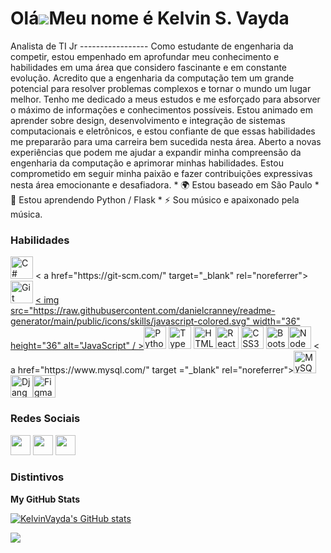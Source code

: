 Olá![](https://user-images.githubusercontent.com/18350557/176309783-0785949b-9127-417c-8b55-ab5a4333674e.gif)Meu nome é Kelvin S. Vayda 
=========================================================================================================================================== 
Analista de TI Jr -----------------
Como estudante de engenharia da competir, estou empenhado em aprofundar meu conhecimento e habilidades em uma área que considero fascinante e em constante evolução. Acredito que a engenharia da computação tem um grande potencial para resolver problemas complexos e tornar o mundo um lugar melhor. Tenho me dedicado a meus estudos e me esforçado para absorver o máximo de informações e conhecimentos possíveis. Estou animado em aprender sobre design, desenvolvimento e integração de sistemas computacionais e eletrônicos, e estou confiante de que essas habilidades me prepararão para uma carreira bem sucedida nesta área. Aberto a novas experiências que podem me ajudar a expandir minha compreensão da engenharia da computação e aprimorar minhas habilidades. Estou comprometido em seguir minha paixão e fazer contribuições expressivas nesta área emocionante e desafiadora. * 🌍 Estou baseado em São Paulo * 🧠 Estou aprendendo Python / Flask * ⚡ Sou músico e apaixonado pela música.

### Habilidades


<p align="left">
<a href="https://docs.microsoft.com/en-us/dotnet/csharp/" target="_blank" rel="noreferrer"><img src="https: //raw.githubusercontent.com/danielcranney/readme-generator/main/public/icons/skills/csharp-colored.svg" width="36" height="36" alt="C#" /></a>
< a href="https://git-scm.com/" target="_blank" rel="noreferrer"><img src="https://raw.githubusercontent.com/danielcranney/readme-generator/main/public /icons/skills/git-colored.svg" width="36" height="36" alt="Git" /></a>
<a href="https://developer.mozilla.org/en-US /docs/Web/JavaScript" target="_blank" rel="noreferrer"><
img src="https://raw.githubusercontent.com/danielcranney/readme-generator/main/public/icons/skills/javascript-colored.svg" width="36" height="36" alt="JavaScript" / ></a><a href="https://www.python.org/" target="_blank" rel="noreferrer"><img src="https://raw.githubusercontent.com/danielcranney/readme-generator/main/ public/icons/skills/python-colored.svg" width="36" height="36" alt="Python" /></a> 
  <a href="https://www.typescriptlang.org/" target ="_blank" rel="noreferrer"><img src="https://raw.githubusercontent.com/danielcranney/readme-generator/main/public/icons/skills/typescript-colored.svg" width="36" height="36" alt="TypeScript" /></a>
<a href="https://developer.mozilla.org/en-US/docs/Glossary/HTML5" target="_blank" rel="noreferrer "><img src="https://raw.
githubusercontent.com/danielcranney/readme-generator/main/public/icons/skills/html5-colored.svg" width="36" height="36" alt="HTML5" /></a><a href="https://reactjs.org/" target="_blank" rel="noreferrer"><img src="https://raw.githubusercontent.com/danielcranney/readme-generator/main/public/ icons/skills/react-colored.svg" width="36" height="36" alt="React" /></a>
<a href="https://www.w3.org/TR/CSS/ #css" target="_blank" rel="noreferrer"><img src="https://raw.githubusercontent.com/danielcranney/readme-generator/main/public/icons/skills/css3-colored.svg" width ="36" height="36" alt="CSS3" /></a>
<a href="https://getbootstrap.com/" target="_blank" rel="noreferrer"><img src=" https://raw.githubusercontent.
com/danielcranney/readme-generator/main/public/icons/skills/bootstrap-colored.svg" width="36" height="36" alt="Bootstrap" /></a><a href="https://nodejs.org/en/" target="_blank" rel="noreferrer"><img src="https://raw.githubusercontent.com/danielcranney/readme-generator/main/ public/icons/skills/nodejs-colored.svg" width="36" height="36" alt="NodeJS" /></a> <
a href="https://www.mysql.com/" target ="_blank" rel="noreferrer"><img src="https://raw.githubusercontent.com/danielcranney/readme-generator/main/public/icons/skills/mysql-colored.svg" width="36" height="36" alt="MySQL" /></a>
<a href="https://www.djangoproject.com/" target="_blank" rel="noreferrer"><img src="https: //raw.githubusercontent.
com/danielcranney/readme-generator/main/public/icons/skills/django-colored.svg" width="36" height="36" alt="Django" /></a><a href="https://www.figma.com/" target="_blank" rel="noreferrer"><img src="https://raw.githubusercontent.com/danielcranney/readme-generator/main/ public/icons/skills/figma-colored.svg" width="36" height="36" alt="Figma" /></a>
</p>


### Redes Sociais

<p align="left"> </p> <a href="https://www.github.com/KelvinVayda" target="_blank" rel="noreferrer"><img src="https://raw.githubusercontent.com/danielcranney/readme-generator/main/public/icons/socials/github.svg" width="32" height="32" /></a> <a href="http://www.instagram.com/kelvinsoares_23" target="_blank" rel="noreferrer"><img src="https://raw.githubusercontent.com/danielcranney/readme-generator/main/public/icons/socials/instagram.svg" width="32" height="32" /></a> <a href="https://www.linkedin.com/in/kelvin-soares-vayda-97a311153/" target="_blank" rel="noreferrer"><img src="https://raw.githubusercontent.com/danielcranney/readme-generator/main/public/icons/socials/linkedin.svg" width="32" height="32" /></a>

### Distintivos

<b>My GitHub Stats</b>

<a href="http://www.github.com/KelvinVayda"><img src="https://github-readme-stats.vercel.app/api?username=KelvinVayda&show_icons=true&hide=&count_private=true&title_color=0891b2&text_color=ffffff&icon_color=0891b2&bg_color=1c1917&hide_border=true&show_icons=true" alt="KelvinVayda's GitHub stats" /></a>

<a href="http://www.github.com/KelvinVayda"><img src="https://github-readme-streak-stats.herokuapp.com/?user=KelvinVayda&stroke=ffffff&background=1c1917&ring=0891b2&fire=0891b2&currStreakNum=ffffff&currStreakLabel=0891b2&sideNums=ffffff&sideLabels=ffffff&dates=ffffff&hide_border=true" /></a>
